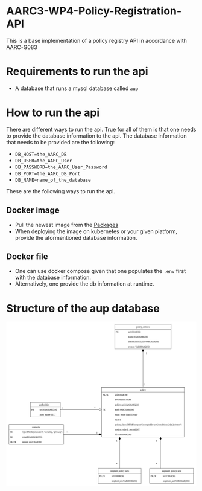 # AARC3-WP4-Policy-Registration-API
This is a base implementation of a policy registry API in accordance with AARC-G083

# Requirements to run the api
- A database that runs a mysql database called `aup`

# How to run the api
There are different ways to run the api. True for all of them is that one needs to provide the database information to the api. 
The database information that needs to be provided are the following:
- `DB_HOST=the_AARC_DB`
- `DB_USER=the_AARC_User`
- `DB_PASSWORD=the_AARC_User_Password`
- `DB_PORT=the_AARC_DB_Port`
- `DB_NAME=name_of_the_database`

These are the following ways to run the api.

## Docker image
- Pull the newest image from the [Packages](https://github.com/S203932/AARC3-WP4-Policy-Registration-API/pkgs/container/aarc3-wp4-policy-registration-api%2Fmyapp)
- When deploying the image on kubernetes or your given platform, provide the aformentioned database information.

## Docker file
- One can use docker compose given that one populates the `.env` first with the database information. 
- Alternatively, one provide the db information at runtime.

# Structure of the aup database
![Alt text](API_DB_class.jpg?raw=true "Title")
